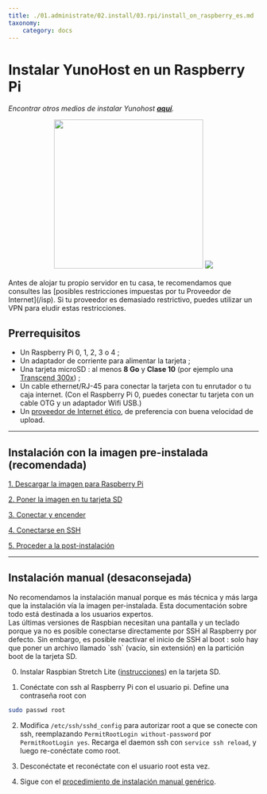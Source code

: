 ```yaml
---
title: ./01.administrate/02.install/03.rpi/install_on_raspberry_es.md
taxonomy:
    category: docs
---
```

# Instalar YunoHost en un Raspberry Pi

*Encontrar otros medios de instalar Yunohost **[aquí](/install_es)**.*

<center>
<img src="/images/raspberrypi.jpg" width=300 style="padding-bottom:20px">
<img src="/images/micro-sd-card.jpg">
</center>

<div class="alert alert-info" markdown="1">
Antes de alojar tu propio servidor en tu casa, te recomendamos que consultes las [posibles restricciones impuestas por tu Proveedor de Internet](/isp). Si tu proveedor es demasiado restrictivo, puedes utilizar un VPN para eludir estas restricciones.
</div>

## Prerrequisitos

- Un Raspberry Pi 0, 1, 2, 3 o 4 ;
- Un adaptador de corriente para alimentar la tarjeta ;
- Una tarjeta microSD : al menos **8 Go** y **Clase 10** (por ejemplo una [Transcend 300x](http://www.amazon.fr/Transcend-microSDHC-adaptateur-TS32GUSDU1E-Emballage/dp/B00CES44EO)) ;
- Un cable ethernet/RJ-45 para conectar la tarjeta con tu enrutador o tu caja internet. (Con el Raspberry Pi 0, puedes conectar tu tarjeta con un cable OTG y un adaptador Wifi USB.)
- Un [proveedor de Internet ético](/isp_es), de preferencia con buena velocidad de upload.

---

## Instalación con la imagen pre-instalada (recomendada)

<a class="btn btn-lg btn-default" href="/images_es">1. Descargar la imagen para Raspberry Pi</a>

<a class="btn btn-lg btn-default" href="/copy_image_es">2. Poner la imagen en tu tarjeta SD</a>

<a class="btn btn-lg btn-default" href="/plug_and_boot_es">3. Conectar y encender</a>

<a class="btn btn-lg btn-default" href="/ssh_es">4. Conectarse en SSH</a>

<a class="btn btn-lg btn-default" href="/postinstall_es">5. Proceder a la post-instalación</a>

---

## Instalación manual (desaconsejada)

<div class="alert alert-warning" markdown="1">
No recomendamos la instalación manual porque es más técnica y más larga que la instalación vía la imagen per-instalada. Esta documentación sobre todo está destinada a los usuarios expertos.
</div>

<div class="alert alert-warning" markdown="1">
Las últimas versiones de Raspbian necesitan una pantalla y un teclado porque ya no es posible conectarse directamente por SSH al Raspberry por defecto. Sin embargo, es posible reactivar el inicio de SSH al boot : solo hay que poner un archivo llamado `ssh` (vacío, sin extensión) en la partición boot de la tarjeta SD.
</div>

0. Instalar Raspbian Stretch Lite ([instrucciones](https://www.raspberrypi.org/downloads/raspbian/)) en la tarjeta SD.

1. Conéctate con ssh al Raspberry Pi con el usuario pi. Define una contraseña root con 
```bash
sudo passwd root
```

2. Modifica `/etc/ssh/sshd_config` para autorizar root a que se conecte con ssh, reemplazando `PermitRootLogin without-password` por `PermitRootLogin yes`. Recarga el daemon ssh con `service ssh reload`, y luego re-conéctate como root.

3. Desconéctate et reconéctate con el usuario root esta vez.

4. Sigue con el <a href="/install_manually_es">procedimiento de instalación manual genérico</a>.

